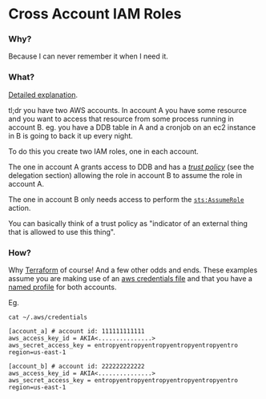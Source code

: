 # Cross Account IAM Roles

### Why? 

Because I can never remember it when I need it.

### What?

[Detailed explanation](https://docs.aws.amazon.com/IAM/latest/UserGuide/tutorial_cross-account-with-roles.html).

tl;dr you have two AWS accounts. In account A you have some resource and you want to access that resource from some process
running in account B. eg. you have a DDB table in A and a cronjob on an ec2 instance in B is going to back it up every night. 

To do this you create two IAM roles, one in each account.

The one in account A grants access to DDB and has a [_trust policy_](https://docs.aws.amazon.com/IAM/latest/UserGuide/id_roles_terms-and-concepts.html) (see the delegation section) allowing the role in account B to assume the role in account A.

The one in account B only needs access to perform the [`sts:AssumeRole`](https://docs.aws.amazon.com/STS/latest/APIReference/API_AssumeRole.html) action.

You can basically think of a trust policy as "indicator of an external thing that is allowed to use this thing".

### How?

Why [Terraform](https://www.terraform.io/) of course! And a few other odds and ends. These examples assume you are making use of an [aws credentials file](https://docs.aws.amazon.com/cli/latest/userguide/cli-config-files.html) and that you have a [named profile](https://docs.aws.amazon.com/cli/latest/userguide/cli-multiple-profiles.html) for both accounts.

Eg.

```
cat ~/.aws/credentials

[account_a] # account id: 111111111111
aws_access_key_id = AKIA<...............>
aws_secret_access_key = entropyentropyentropyentropyentropyentro
region=us-east-1

[account_b] # account id: 222222222222
aws_access_key_id = AKIA<...............>
aws_secret_access_key = entropyentropyentropyentropyentropyentro
region=us-east-1
```

